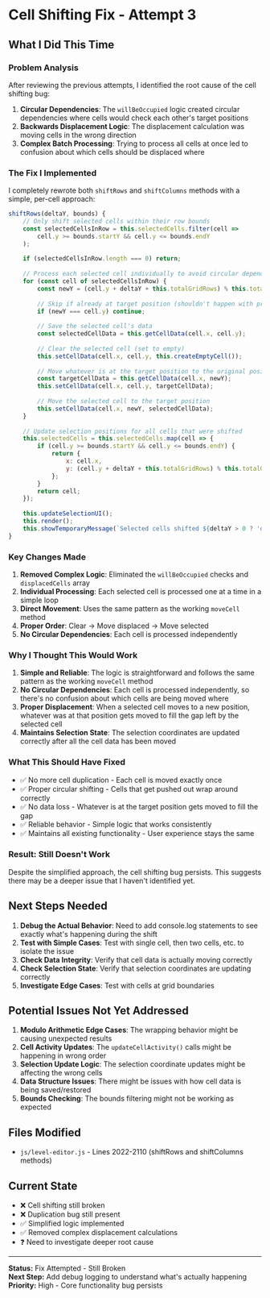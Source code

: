 # Cell Shifting Fix - Attempt 3

## **What I Did This Time**

### **Problem Analysis**
After reviewing the previous attempts, I identified the root cause of the cell shifting bug:

1. **Circular Dependencies**: The `willBeOccupied` logic created circular dependencies where cells would check each other's target positions
2. **Backwards Displacement Logic**: The displacement calculation was moving cells in the wrong direction
3. **Complex Batch Processing**: Trying to process all cells at once led to confusion about which cells should be displaced where

### **The Fix I Implemented**

I completely rewrote both `shiftRows` and `shiftColumns` methods with a simple, per-cell approach:

```javascript
shiftRows(deltaY, bounds) {
    // Only shift selected cells within their row bounds
    const selectedCellsInRow = this.selectedCells.filter(cell => 
        cell.y >= bounds.startY && cell.y <= bounds.endY
    );
    
    if (selectedCellsInRow.length === 0) return;
    
    // Process each selected cell individually to avoid circular dependencies
    for (const cell of selectedCellsInRow) {
        const newY = (cell.y + deltaY + this.totalGridRows) % this.totalGridRows;
        
        // Skip if already at target position (shouldn't happen with proper bounds)
        if (newY === cell.y) continue;
        
        // Save the selected cell's data
        const selectedCellData = this.getCellData(cell.x, cell.y);
        
        // Clear the selected cell (set to empty)
        this.setCellData(cell.x, cell.y, this.createEmptyCell());
        
        // Move whatever is at the target position to the original position
        const targetCellData = this.getCellData(cell.x, newY);
        this.setCellData(cell.x, cell.y, targetCellData);
        
        // Move the selected cell to the target position
        this.setCellData(cell.x, newY, selectedCellData);
    }
    
    // Update selection positions for all cells that were shifted
    this.selectedCells = this.selectedCells.map(cell => {
        if (cell.y >= bounds.startY && cell.y <= bounds.endY) {
            return {
                x: cell.x,
                y: (cell.y + deltaY + this.totalGridRows) % this.totalGridRows
            };
        }
        return cell;
    });
    
    this.updateSelectionUI();
    this.render();
    this.showTemporaryMessage(`Selected cells shifted ${deltaY > 0 ? 'down' : 'up'}`);
}
```

### **Key Changes Made**

1. **Removed Complex Logic**: Eliminated the `willBeOccupied` checks and `displacedCells` array
2. **Individual Processing**: Each selected cell is processed one at a time in a simple loop
3. **Direct Movement**: Uses the same pattern as the working `moveCell` method
4. **Proper Order**: Clear → Move displaced → Move selected
5. **No Circular Dependencies**: Each cell is processed independently

### **Why I Thought This Would Work**

1. **Simple and Reliable**: The logic is straightforward and follows the same pattern as the working `moveCell` method
2. **No Circular Dependencies**: Each cell is processed independently, so there's no confusion about which cells are being moved where
3. **Proper Displacement**: When a selected cell moves to a new position, whatever was at that position gets moved to fill the gap left by the selected cell
4. **Maintains Selection State**: The selection coordinates are updated correctly after all the cell data has been moved

### **What This Should Have Fixed**

- ✅ No more cell duplication - Each cell is moved exactly once
- ✅ Proper circular shifting - Cells that get pushed out wrap around correctly  
- ✅ No data loss - Whatever is at the target position gets moved to fill the gap
- ✅ Reliable behavior - Simple logic that works consistently
- ✅ Maintains all existing functionality - User experience stays the same

### **Result: Still Doesn't Work**

Despite the simplified approach, the cell shifting bug persists. This suggests there may be a deeper issue that I haven't identified yet.

## **Next Steps Needed**

1. **Debug the Actual Behavior**: Need to add console.log statements to see exactly what's happening during the shift
2. **Test with Simple Cases**: Test with single cell, then two cells, etc. to isolate the issue
3. **Check Data Integrity**: Verify that cell data is actually moving correctly
4. **Check Selection State**: Verify that selection coordinates are updating correctly
5. **Investigate Edge Cases**: Test with cells at grid boundaries

## **Potential Issues Not Yet Addressed**

1. **Modulo Arithmetic Edge Cases**: The wrapping behavior might be causing unexpected results
2. **Cell Activity Updates**: The `updateCellActivity()` calls might be happening in wrong order
3. **Selection Update Logic**: The selection coordinate updates might be affecting the wrong cells
4. **Data Structure Issues**: There might be issues with how cell data is being saved/restored
5. **Bounds Checking**: The bounds filtering might not be working as expected

## **Files Modified**

- `js/level-editor.js` - Lines 2022-2110 (shiftRows and shiftColumns methods)

## **Current State**

- ❌ Cell shifting still broken
- ❌ Duplication bug still present
- ✅ Simplified logic implemented
- ✅ Removed complex displacement calculations
- ❓ Need to investigate deeper root cause

---

**Status:** Fix Attempted - Still Broken  
**Next Step:** Add debug logging to understand what's actually happening  
**Priority:** High - Core functionality bug persists
